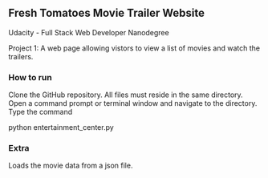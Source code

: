 ## Fresh Tomatoes Movie Trailer Website

Udacity - Full Stack Web Developer Nanodegree

Project 1: A web page allowing vistors to view a list of movies and watch the trailers.

### How to run

Clone the GitHub repository. All files must reside in the same directory. Open a command prompt or terminal window and navigate to the directory. Type the command

python entertainment_center.py

### Extra

Loads the movie data from a json file.